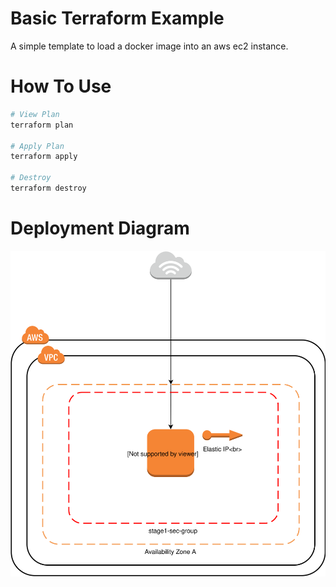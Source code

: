 # Basic Terraform Example

A simple template to load a docker image into an aws ec2 instance.

# How To Use
```bash
# View Plan
terraform plan

# Apply Plan
terraform apply

# Destroy
terraform destroy
```

# Deployment Diagram

<img src="assets/deployment.svg" />